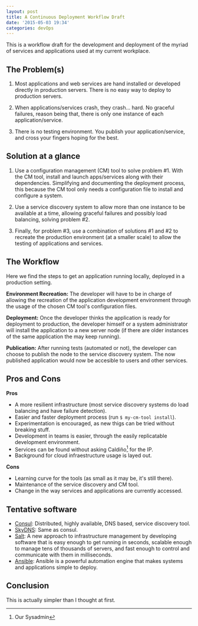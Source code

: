 ```yaml
---
layout: post
title: A Continuous Deployment Workflow Draft
date: '2015-05-03 19:34'
categories: devOps
---
```


This is a workflow draft for the development and deployment of the myriad of services and applications used at my current workplace.

The Problem(s)
--------------
1. Most applications and web services are hand installed or developed directly in production servers. There is no easy way to deploy to production servers.

2. When applications/services crash, they crash... hard. No graceful failures, reason being that, there is only one instance of each application/service.

3. There is no testing environment. You publish your application/service, and cross your fingers hoping for the best.

Solution at a glance
--------------------
1. Use a configuration management (CM) tool to solve problem #1. With the CM tool, install and launch apps/services along with their dependencies. Simplifying and documenting the deployment process, this because the CM tool only needs a configuration file to install and configure a system.

2. Use a service discovery system to allow more than one instance to be available at a time, allowing graceful failures and possibly load balancing, solving problem #2.

3. Finally, for problem #3, use a combination of solutions #1 and #2 to recreate the production environment (at a smaller scale) to allow the testing of applications and services.

The Workflow
------------
Here we find the steps to get an application running locally, deployed in a production setting.

**Environment Recreation:**
The developer will have to be in charge of allowing the recreation of the application development environment through the usage of the chosen CM tool's configuration files.

**Deployment:**
Once the developer thinks the application is ready for deployment to production, the developer himself or a system administrator will install the application to a new server node (if there are older instances of the same application the may keep running).

**Publication:**
After running tests (automated or not), the developer can choose to publish the node to the service discovery system. The now published application would now be accesible to users and other services.

Pros and Cons
-------------
**Pros**

* A more resilient infrastructure (most service discovery systems do load balancing and have failure detection).
* Easier and faster deployment process (run `$ my-cm-tool install`).
* Experimentation is encouraged, as new thigs can be tried without breaking stuff.
* Development in teams is easier, through the easily replicatable development environment.
* Services can be found without asking Caldiño[^1] for the IP.
* Background for cloud infraestructure usage is layed out.

**Cons**

* Learning curve for the tools (as small as it may be, it's still there).
* Maintenance of the service discovery and CM tool.
* Change in the way services and applications are currently accessed.

Tentative software
------------------
* [Consul](https://www.consul.io/): Distributed, highly available, DNS based, service discovery tool.
* [SkyDNS](https://github.com/skynetservices/skydns): Same as consul.
* [Salt](http://saltstack.com/community/): A new approach to infrastructure management by developing software that is easy enough to get running in seconds, scalable enough to manage tens of thousands of servers, and fast enough to control and communicate with them in milliseconds.
* [Ansible](http://www.ansible.com/home): Ansible is a powerful automation engine that makes systems and applications simple to deploy.

Conclusion
----------
This is actually simpler than I thought at first.

[^1]: Our Sysadmin
